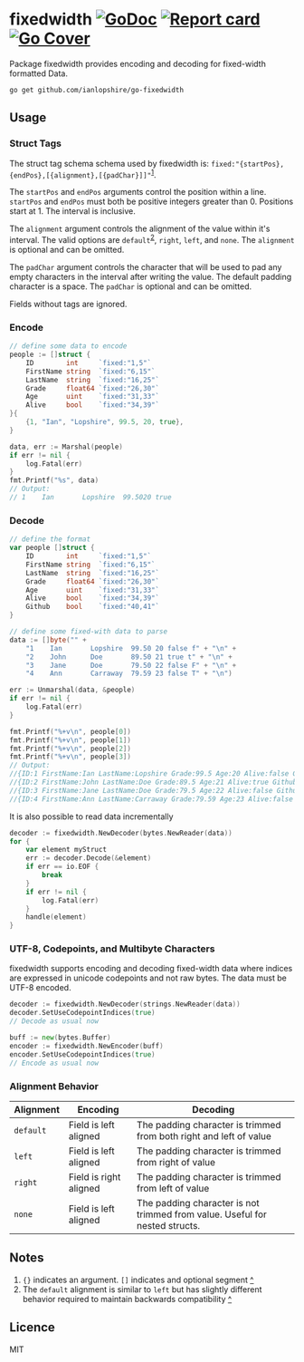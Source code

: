 # fixedwidth [![GoDoc](https://godoc.org/github.com/ianlopshire/go-fixedwidth?status.svg)](http://godoc.org/github.com/ianlopshire/go-fixedwidth) [![Report card](https://goreportcard.com/badge/github.com/ianlopshire/go-fixedwidth)](https://goreportcard.com/report/github.com/ianlopshire/go-fixedwidth) [![Go Cover](http://gocover.io/_badge/github.com/ianlopshire/go-fixedwidth)](http://gocover.io/github.com/ianlopshire/go-fixedwidth)

Package fixedwidth provides encoding and decoding for fixed-width formatted Data.

`go get github.com/ianlopshire/go-fixedwidth`

## Usage

### Struct Tags

The struct tag schema schema used by fixedwidth is: `fixed:"{startPos},{endPos},[{alignment},[{padChar}]]"`<sup id="a1">[1](#f1)</sup>.

The `startPos` and `endPos` arguments control the position within a line. `startPos` and `endPos` must both be positive integers greater than 0. Positions start at 1. The interval is inclusive. 

The `alignment` argument controls the alignment of the value within it's interval. The valid options are `default`<sup id="a2">[2](#f2)</sup>, `right`, `left`, and `none`. The `alignment` is optional and can be omitted.

The `padChar` argument controls the character that will be used to pad any empty characters in the interval after writing the value. The default padding character is a space. The `padChar` is optional and can be omitted.

Fields without tags are ignored.

### Encode
```go
// define some data to encode
people := []struct {
    ID        int     `fixed:"1,5"`
    FirstName string  `fixed:"6,15"`
    LastName  string  `fixed:"16,25"`
    Grade     float64 `fixed:"26,30"`
    Age       uint    `fixed:"31,33"`
    Alive     bool    `fixed:"34,39"`
}{
    {1, "Ian", "Lopshire", 99.5, 20, true},
}

data, err := Marshal(people)
if err != nil {
    log.Fatal(err)
}
fmt.Printf("%s", data)
// Output:
// 1    Ian       Lopshire  99.5020 true
```

### Decode
```go
// define the format
var people []struct {
    ID        int     `fixed:"1,5"`
    FirstName string  `fixed:"6,15"`
    LastName  string  `fixed:"16,25"`
    Grade     float64 `fixed:"26,30"`
    Age       uint    `fixed:"31,33"`
    Alive     bool    `fixed:"34,39"`
    Github    bool    `fixed:"40,41"`
}

// define some fixed-with data to parse
data := []byte("" +
    "1    Ian       Lopshire  99.50 20 false f" + "\n" +
    "2    John      Doe       89.50 21 true t" + "\n" +
    "3    Jane      Doe       79.50 22 false F" + "\n" +
    "4    Ann       Carraway  79.59 23 false T" + "\n")

err := Unmarshal(data, &people)
if err != nil {
    log.Fatal(err)
}

fmt.Printf("%+v\n", people[0])
fmt.Printf("%+v\n", people[1])
fmt.Printf("%+v\n", people[2])
fmt.Printf("%+v\n", people[3])
// Output:
//{ID:1 FirstName:Ian LastName:Lopshire Grade:99.5 Age:20 Alive:false Github:false}
//{ID:2 FirstName:John LastName:Doe Grade:89.5 Age:21 Alive:true Github:true}
//{ID:3 FirstName:Jane LastName:Doe Grade:79.5 Age:22 Alive:false Github:false}
//{ID:4 FirstName:Ann LastName:Carraway Grade:79.59 Age:23 Alive:false Github:true}
```

It is also possible to read data incrementally

```go
decoder := fixedwidth.NewDecoder(bytes.NewReader(data))
for {
    var element myStruct
    err := decoder.Decode(&element)
    if err == io.EOF {
        break
    }
    if err != nil {
        log.Fatal(err)
    }
    handle(element)
}
```

### UTF-8, Codepoints, and Multibyte Characters

fixedwidth supports encoding and decoding fixed-width data where indices are expressed in
unicode codepoints and not raw bytes. The data must be UTF-8 encoded.

```go
decoder := fixedwidth.NewDecoder(strings.NewReader(data))
decoder.SetUseCodepointIndices(true)
// Decode as usual now
```


```go
buff := new(bytes.Buffer)
encoder := fixedwidth.NewEncoder(buff)
encoder.SetUseCodepointIndices(true)
// Encode as usual now
```

### Alignment Behavior

| Alignment | Encoding | Decoding |
| --------- | -------- | -------- |
| `default` | Field is left aligned | The padding character is trimmed from both right and left of value |
| `left` | Field is left aligned | The padding character is trimmed from right of value |
| `right` | Field is right aligned | The padding character is trimmed from left of value |
| `none` | Field is left aligned | The padding character is not trimmed from value. Useful for nested structs. |

## Notes
1. <span id="f1">`{}` indicates an argument. `[]` indicates and optional segment [^](#a1)</span>
2. <span id="f2">The `default` alignment is similar to `left` but has slightly different behavior required to maintain backwards compatibility [^](#a2)</span> 

## Licence
MIT
